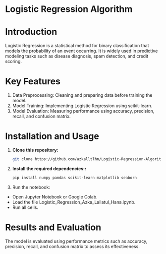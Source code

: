 # Logistic Regression Algorithm

# Introduction
Logistic Regression is a statistical method for binary classification that models the probability of an event occurring. It is widely used in predictive modeling tasks such as disease diagnosis, spam detection, and credit scoring.

# Key Features
1. Data Preprocessing: Cleaning and preparing data before training the model.
2. Model Training: Implementing Logistic Regression using scikit-learn.
3. Model Evaluation: Measuring performance using accuracy, precision, recall, and confusion matrix.

# Installation and Usage
1. **Clone this repository:**
   ```bash
   git clone https://github.com/azkalltlhn/Logistic-Regression-Algorithm.git
   
2. **Install the required dependencies::**
   ```bash
   pip install numpy pandas scikit-learn matplotlib seaborn

3. Run the notebook:
- Open Jupyter Notebook or Google Colab.
- Load the file Logistic_Regression_Azka_Lailatul_Hana.ipynb.
- Run all cells.

# Results and Evaluation
The model is evaluated using performance metrics such as accuracy, precision, recall, and confusion matrix to assess its effectiveness.
